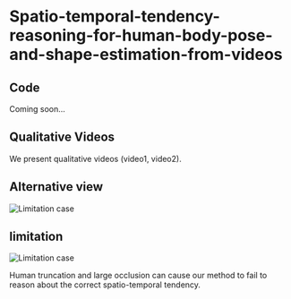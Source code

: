 # Spatio-temporal-tendency-reasoning-for-human-body-pose-and-shape-estimation-from-videos

## Code
Coming soon...

## Qualitative Videos
We present qualitative videos (video1, video2).

## Alternative view
![Limitation case](../main/Alternate.png)

## limitation
![Limitation case](../main/fail.png)

Human truncation and large occlusion can cause our method to fail to reason about the correct spatio-temporal tendency.

